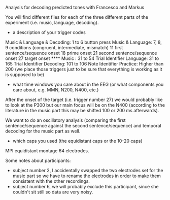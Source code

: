 Analysis for decoding predicted tones with Francesco and Markus

You will find different files for each of the three different parts of the experiment (i.e. music, language, decoding).

- a description of your trigger codes

Music & Language & Decoding:
    1 to 6 button press
Music & Language:
    7, 8, 9 conditions (congruent, intermediate, mismatch)
    11 first sentence/sequence onset
    18 prime onset
    21 second sentence/sequence onset
    27 target onset  ****
Music :
    31 to 54 Trial Identifier
Language:
    31 to 165 Trial Identifier
Decoding:
    101 to 106 Note Identifier
Practice:
    Higher than 200 (we place those triggers just to be sure that everything is working as it is supposed to be)

- what time windows you care about in the EEG (or what components you care about, e.g. MMN, N200, N400, etc.)

After the onset of the target (i.e. trigger number 27) we would probably like to look at the P300 but our main focus will be on the N400 (according to the literature in the music part this may be shifted 100 or 200 ms afterwards).

We want to do an oscillatory analysis (comparing the first sentence/sequence against the second sentence/sequence) and temporal decoding for the music part as well.

- which caps you used (the equidistant caps or the 10-20 caps)

MPI equidistant montage 64 electrodes.

Some notes about participants:
-   subject number 2, I accidentally swapped the two electrodes set for the music part so we have to    rename the electrodes in order to make them consistent with the other recordings.
-   subject number 6, we will probably exclude this participant, since she couldn't sit still so data are very noisy.
